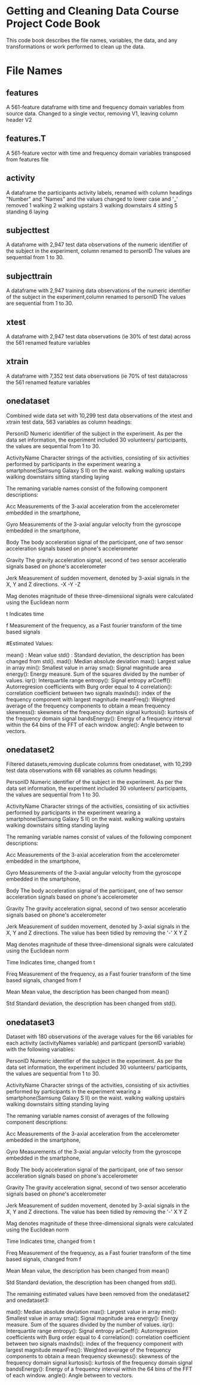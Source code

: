 # Getting and Cleaning Data Course Project Code Book



This code book
 describes the file names, variables, the data, and any transformations or work performed to clean up the data.


# File Names

## features
A 561-feature dataframe with time and frequency domain variables from source data. Changed to a single vector, removing V1, leaving column header V2

## features.T
A 561-feature vector with time and frequency domain variables transposed from features file

## activity 
A dataframe the participants activity labels, renamed with column headings "Number" and "Names" and the values changed to lower case and '_' removed
1 walking
2 walking upstairs
3 walking downstairs
4 sitting
5 standing
6 laying

## subjecttest
A  dataframe with 2,947 test data observations of the numeric identifier of the subject in the experiment, column renamed to personID
The values are sequential from 1 to 30.

## subjecttrain
A  dataframe with 2,947 training data observations of the numeric identifier of the subject in the experiment,column renamed to personID
The values are sequential from 1 to 30.

## xtest
A  dataframe with 2,947 test data observations (ie 30% of test data) across the 561 renamed feature variables

## xtrain
A  dataframe with 7,352 test data observations (ie 70% of test data)across the 561 renamed feature variables


## onedataset
Combined wide data set with 10,299 test data observations of the xtest and xtrain test data,  563 variables as column headings:

PersonID
Numeric identifier of the subject in the experiment. As per the data set information, the experiment included 30 volunteers/ participants, 
the values are sequential from 1 to 30.

ActivityName
Character strings of the activities, consisting of six activities performed by participants in the experiment wearing a smartphone(Samsung Galaxy S II) on the waist. 
walking
walking upstairs
walking downstairs
sitting
standing
laying

The remaning variable names consist of the following component descriptions:

Acc
Measurements of the 3-axial acceleration from the accelerometer embedded in the smartphone, 

Gyro
Measurements of the 3-axial angular velocity from the gyroscope embedded in the smartphone, 

Body 
The body acceleration signal of the participant, one of two sensor acceleration  signals based on phone's accelerometer

Gravity 
The gravity acceleration signal, second of two sensor acceleratio signals based on phone's accelerometer

Jerk 
Measurement of sudden movement, denoted by 3-axial signals in the X, Y and Z directions. 
-X
-Y
-Z

Mag
denotes magnitude of these three-dimensional signals were calculated using the Euclidean norm 

t
Indicates time  

f
Measurement of the frequency, as a Fast fourier transform of the time based signals

#Estimated Values:

mean() : Mean value
std() : Standard deviation, the description has been changed from std().
mad(): Median absolute deviation 
max(): Largest value in array
min(): Smallest value in array
sma(): Signal magnitude area
energy(): Energy measure. Sum of the squares divided by the number of values. 
iqr(): Interquartile range 
entropy(): Signal entropy
arCoeff(): Autorregresion coefficients with Burg order equal to 4
correlation(): correlation coefficient between two signals
maxInds(): index of the frequency component with largest magnitude
meanFreq(): Weighted average of the frequency components to obtain a mean frequency
skewness(): skewness of the frequency domain signal 
kurtosis(): kurtosis of the frequency domain signal 
bandsEnergy(): Energy of a frequency interval within the 64 bins of the FFT of each window.
angle(): Angle between to vectors.

## onedataset2 
Filtered datasets,removing duplicate columns from onedataset, with 10,299 test data observations with 68 variables as column headings:

PersonID
Numeric identifier of the subject in the experiment. As per the data set information, the experiment included 30 volunteers/ participants, 
the values are sequential from 1 to 30.

ActivityName
Character strings of the activities, consisting of six activities performed by participants in the experiment wearing a smartphone(Samsung Galaxy S II) on the waist. 
walking
walking upstairs
walking downstairs
sitting
standing
laying

The remaning variable names consist of values of the following component descriptions:

Acc
Measurements of the 3-axial acceleration from the accelerometer embedded in the smartphone, 

Gyro
Measurements of the 3-axial angular velocity from the gyroscope embedded in the smartphone, 

Body 
The body acceleration signal of the participant, one of two sensor acceleration  signals based on phone's accelerometer

Gravity 
The gravity acceleration signal, second of two sensor acceleratio signals based on phone's accelerometer

Jerk 
Measurement of sudden movement, denoted by 3-axial signals in the X, Y and Z directions. The value has been tidied by removing the '-'
X
Y
Z

Mag
denotes magnitude of these three-dimensional signals were calculated using the Euclidean norm 

Time
Indicates time, changed from t  

Freq
Measurement of the frequency, as a Fast fourier transform of the time based signals, changed from f

Mean 
Mean value, the description has been changed from mean()

Std
Standard deviation, the description has been changed from std().

## onedataset3
Dataset with 180 observations of the average values for the 66 variables for each activity (activityNames variable) and particpant (personID variable) with the following variables:

PersonID
Numeric identifier of the subject in the experiment. As per the data set information, the experiment included 30 volunteers/ participants, 
the values are sequential from 1 to 30.

ActivityName
Character strings of the activities, consisting of six activities performed by participants in the experiment wearing a smartphone(Samsung Galaxy S II) on the waist. 
walking
walking upstairs
walking downstairs
sitting
standing
laying

The remaning variable names consist of averages of the following component descriptions:

Acc
Measurements of the 3-axial acceleration from the accelerometer embedded in the smartphone, 

Gyro
Measurements of the 3-axial angular velocity from the gyroscope embedded in the smartphone, 

Body 
The body acceleration signal of the participant, one of two sensor acceleration  signals based on phone's accelerometer

Gravity 
The gravity acceleration signal, second of two sensor acceleratio signals based on phone's accelerometer

Jerk 
Measurement of sudden movement, denoted by 3-axial signals in the X, Y and Z directions. The value has been tidied by removing the '-'
X
Y
Z

Mag
denotes magnitude of these three-dimensional signals were calculated using the Euclidean norm 

Time
Indicates time, changed from t  

Freq
Measurement of the frequency, as a Fast fourier transform of the time based signals, changed from f

Mean 
Mean value, the description has been changed from mean()

Std
Standard deviation, the description has been changed from std().


The remaining estimated values have been removed from the onedataset2 and onedataset3:

mad(): Median absolute deviation 
max(): Largest value in array
min(): Smallest value in array
sma(): Signal magnitude area
energy(): Energy measure. Sum of the squares divided by the number of values. 
iqr(): Interquartile range 
entropy(): Signal entropy
arCoeff(): Autorregresion coefficients with Burg order equal to 4
correlation(): correlation coefficient between two signals
maxInds(): index of the frequency component with largest magnitude
meanFreq(): Weighted average of the frequency components to obtain a mean frequency
skewness(): skewness of the frequency domain signal 
kurtosis(): kurtosis of the frequency domain signal 
bandsEnergy(): Energy of a frequency interval within the 64 bins of the FFT of each window.
angle(): Angle between to vectors.







